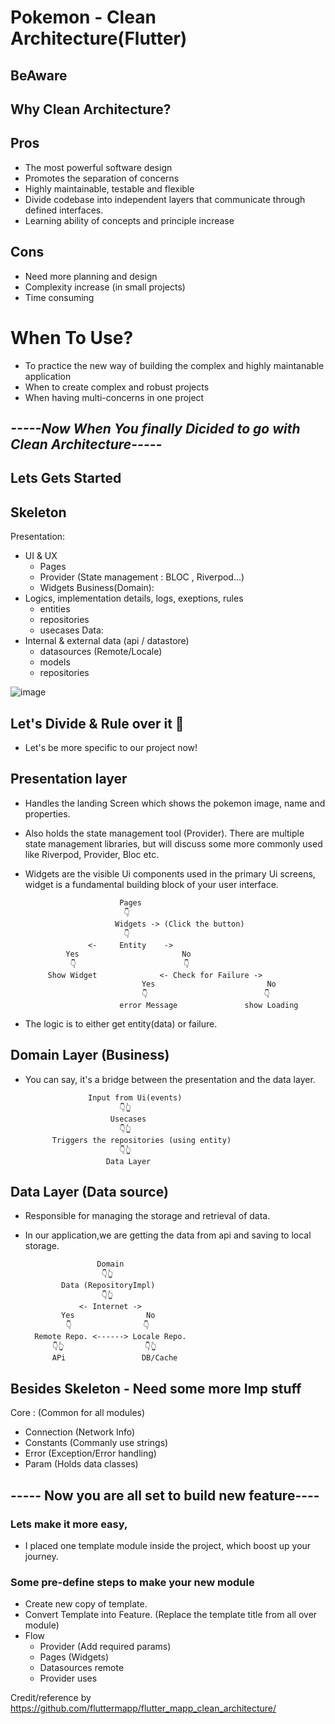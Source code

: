 
# Pokemon - Clean Architecture(Flutter)

## BeAware 

## Why Clean Architecture?
## Pros 
* The most powerful software design
* Promotes the separation of concerns
* Highly maintainable, testable and flexible
* Divide codebase into independent layers that communicate through defined interfaces.
* Learning ability of concepts and principle increase

## Cons
* Need more planning and design
* Complexity increase (in small projects)
* Time consuming

# When To Use?
* To practice the new way of building the complex and highly maintanable application
* When to create complex and robust projects
* When having multi-concerns in one project

## *-----Now When You finally Dicided to go with Clean Architecture-----*
## Lets Gets Started

## Skeleton
Presentation: 
* UI & UX 
    * Pages
    * Provider (State management : BLOC , Riverpod...)
    * Widgets
Business(Domain): 
* Logics, implementation details, logs, exeptions, rules
    * entities
    * repositories 
    * usecases
Data: 
* Internal & external data (api / datastore)
    * datasources (Remote/Locale)
    * models
    * repositories 

![image](https://github.com/Abhishek24v/Pokemon-Clean_Architecture/assets/88134020/fe447bf4-7bd8-41d6-ba4c-5b5d99662e5d)

## Let's Divide & Rule over it 🔨 

* Let's be more specific to our project now!
 
## Presentation layer 

* Handles the landing Screen which shows the pokemon image, name and properties.
* Also holds the state management tool (Provider). There are multiple state management libraries, but will discuss some more commonly used like Riverpod, Provider, Bloc etc.
* Widgets are the visible Ui components used in the primary Ui screens, widget is a fundamental building block of your user interface. 

                           Pages 
                            👇 
                          Widgets -> (Click the button)
                            👇 
                    <-     Entity    ->
               Yes                       No
                👇                        👇   
           Show Widget              <- Check for Failure ->
                                Yes                         No
                                👇                          👇 
                           error Message               show Loading



* The logic is to either get entity(data) or failure.


## Domain Layer (Business)

* You can say, it's a bridge between the presentation and the data layer. 

                    Input from Ui(events)
                           👇👆 
                         Usecases
                           👇👆  
            Triggers the repositories (using entity)
                           👇👆 
                        Data Layer


## Data Layer (Data source)

* Responsible for managing the storage and retrieval of data.
* In our application,we are getting the data from api and saving to local storage. 

                      Domain
                       👇👆 
              Data (RepositoryImpl)
                       👇👆 
                  <- Internet ->
              Yes                No
               👇                👇 
        Remote Repo. <------> Locale Repo.
            👇👆                  👇👆  
            APi                 DB/Cache

## Besides Skeleton - Need some more Imp stuff

Core : (Common for all modules)
* Connection (Network Info)
* Constants (Commanly use strings)
* Error (Exception/Error handling)
* Param (Holds data classes)

## ----- Now you are all set to build new feature----

### Lets make it more easy,

* I placed one template module inside the project, which boost up your journey.

### Some pre-define steps to make your new module 
* Create new copy of template.
* Convert Template into Feature. (Replace the template title from all over module)
* Flow
    - Provider (Add required params)
    - Pages (Widgets)
    - Datasources remote
    - Provider uses

Credit/reference by https://github.com/fluttermapp/flutter_mapp_clean_architecture/
